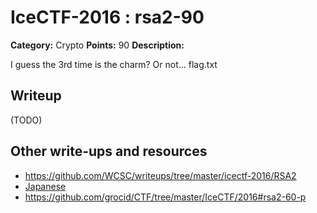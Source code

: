 # IceCTF-2016 : rsa2-90

**Category:** Crypto
**Points:** 90
**Description:**

I guess the 3rd time is the charm? Or not... flag.txt

## Writeup

(TODO)

## Other write-ups and resources

* <https://github.com/WCSC/writeups/tree/master/icectf-2016/RSA2> 
* [Japanese](https://ctftime.org/writeup/3803)
* https://github.com/grocid/CTF/tree/master/IceCTF/2016#rsa2-60-p
